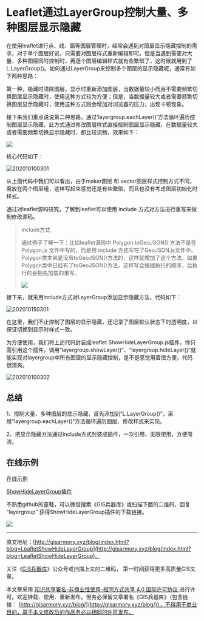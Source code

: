 # Leaflet通过LayerGroup控制大量、多种图层显示隐藏
在使用leaflet进行点、线、面等图层管理时，经常会遇到对图层显示隐藏控制的需求，对于单个图层好说，只需要对图层样式重新编辑即可。但是当遇到需要对大量、多种图层同时控制时，再逐个图层编辑样式就有些繁琐了，这时候就用到了L.LayerGroup()。如何通过LayerGroup来控制多个图层的显示隐藏呢，通常有如下两种思路：

第一种，隐藏时清除图层，显示时重新添加图层，当数据量较小而且不需要频繁切换图层显示隐藏时，使用这种方式较为方便；但是，当数据量较大或者需要频繁切换图层显示隐藏时，使用这种方式则会增加对浏览器的压力，出现卡顿现象。

接下来我们重点说说第二种思路，通过‘layergroup.eachLayer()’方法循环遍历控制图层显示隐藏，此方式通过修改图层样式直接控制图层显示隐藏，在数据量较大或者需要频繁切换显示隐藏时，都比较流畅，效果如下：



![](http://blogimage.gisarmory.xyz/202010100301.gif)



核心代码如下：



![202010100301](http://blogimage.gisarmory.xyz/202010100301.png)

从上面代码中我们可以看出，由于maker图层 和 vector图层样式控制方式不同，需放在两个图层组，这样写起来感觉还是有些繁琐，而且也没有考虑图层初始化时样式。

通过对leaflet源码研究，了解到leaflet可以使用 include 方式对方法进行重写来做到修改源码。

> include方式
>
> 通过例子了解一下：比如leaflet源码中 Polygon.toGeoJSON() 方法不是在 Polygon.js 文件中写的，而是用 include 方式写在了GeoJSON.js文件中。Polygon类本来是没有toGeoJSON()方法的，这样就增加了这个方法。如果Polygon类中已经有了toGeoJSON()方法，这样写会根据执行的顺序，后执行的会把先加载的重写。
>
> ![](http://blogimage.gisarmory.xyz/20200923122649.png)



接下来，就采用include方式对LayerGroup添加显示隐藏方法，代码如下：

![202010150301](https://blogimage.gisarmory.xyz/202010150301.png)

在这里，我们不止控制了图层的显示隐藏，还记录了图层默认状态下的透明度，以保证切换到显示时样式一致。

为方便使用，我们将上述代码封装成leaflet.ShowHideLayerGroup.js插件，你只需引用这个插件，调用“layergroup.showLayer()”、“layergroup.hideLayer()”就能实现对layergroup中所有图层的显示隐藏控制，是不是感觉用着很方便，代码很清爽。



![202010100302](http://blogimage.gisarmory.xyz/202010100302.png)

## 总结

1、控制大量、多种图层的显示隐藏，首先添加到“L.LayerGroup()”，采用“layergroup.eachLayer()”方法循环遍历图层、修改样式来实现。

2、把显示隐藏方法通过include方式封装成插件，一次引用，无限使用，方便简洁。

## 在线示例

[在线示例](http://gisarmory.xyz/blog/index.html?demo=LeafletShowHideLayerGroup)

[ShowHideLayerGroup插件](http://gisarmory.xyz/blog/index.html?source=LeafletShowHideLayerGroup)

不熟悉github的童鞋，可以微信搜索《GIS兵器库》或扫描下面的二维码，回复 “layergroup” 获得ShowHideLayerGroup插件的下载链接。

![](http://blogimage.gisarmory.xyz/20200923063756.png)




* * *

原文地址：[http://gisarmory.xyz/blog/index.html?blog=LeafletShowHideLayerGroup](http://gisarmory.xyz/blog/index.html?blog=LeafletShowHideLayerGroup)。

关注《[GIS兵器库](http://gisarmory.xyz/blog/index.html?blog=wechat)》公众号或扫描上文的二维码， 第一时间获得更多高质量GIS文章。

本文章采用 [知识共享署名-非商业性使用-相同方式共享 4.0 国际许可协议 ](https://creativecommons.org/licenses/by-nc-sa/4.0/deed.zh)进行许可。欢迎转载、使用、重新发布，但务必保留文章署名《GIS兵器库》（包含链接：  [http://gisarmory.xyz/blog/](http://gisarmory.xyz/blog/)），不得用于商业目的，基于本文修改后的作品务必以相同的许可发布。
